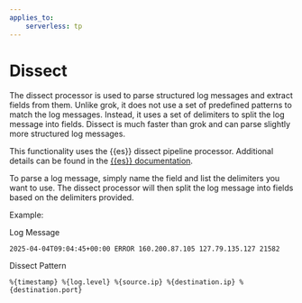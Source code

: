 ```yaml
---
applies_to:
    serverless: tp
---
```

# Dissect

The dissect processor is used to parse structured log messages and extract fields from them. Unlike grok, it does not use a set of predefined patterns to match the log messages. Instead, it uses a set of delimiters to split the log message into fields.
Dissect is much faster than grok and can parse slightly more structured log messages.

This functionality uses the {{es}} dissect pipeline processor. Additional details can be found in the [{{es}} documentation](elasticsearch://reference/enrich-processor/dissect-processor).

To parse a log message, simply name the field and list the delimiters you want to use. The dissect processor will then split the log message into fields based on the delimiters provided.

Example:

Log Message
```
2025-04-04T09:04:45+00:00 ERROR 160.200.87.105 127.79.135.127 21582
```
Dissect Pattern
```
%{timestamp} %{log.level} %{source.ip} %{destination.ip} %{destination.port}
```